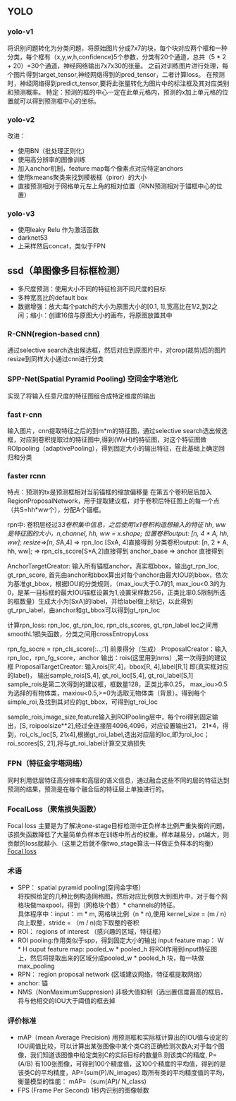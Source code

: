 ## YOLO
### yolo-v1
将识别问题转化为分类问题，将原始图片分成7x7的块，每个块对应两个框和一种分类，每个框有（x,y,w,h,confidence)5个参数，分类有20个通道，总共（5 * 2 + 20）=30个通道，神经网络输出7x7x30的张量。
之前对训练图片进行处理，每个图片得到target_tensor,神经网络得到的pred_tensor，二者计算loss。
在预测时，神经网络得到predict_tensor,要将此张量转化为图片中的标注框及其对应类别和预测概率。
特定：预测的框的中心一定在此单元格内，预测的x加上单元格的位置就可以得到预测框中心的坐标。

### yolo-v2
改进：
- 使用BN（批处理正则化）
- 使用高分辨率的图像训练
- 加入anchor机制，feature map每个像素点对应特定anchors
- 使用kmeans聚类来找到模板框（piror）的大小
- 直接预测相对于网格单元左上角的相对位置（RNN预测相对于锚框中心的位置）

### yolo-v3
- 使用leaky Relu 作为激活函数
- darknet53
- 上采样然后concat，类似于FPN

## ssd（单图像多目标框检测）
- 多尺度预测：使用大小不同的特征检测不同尺度的目标
- 多种宽高比的default box
- 数据增强：放大:每个patch的大小为原图大小的[0.1, 1],宽高比在1/2,到2之间；缩小：创建16倍与原图大小的画布，将原图放置其中

### R-CNN(region-based cnn)
通过selective search选出候选框，然后对应到原图片中，对crop(裁剪)后的图片resize到同样大小通过cnn进行分类
### SPP-Net(Spatial Pyramid Pooling) 空间金字塔池化
实现了将输入任意尺度的特征图组合成特定维度的输出
### fast r-cnn
输入图片，cnn提取特征之后的到m*m的特征图，通过selective search选出候选框，对应到卷积提取过的特征图中,得到(WxH)的特征图，对这个特征图做ROIpooling（adaptivePooling），得到固定大小的输出特征，在此基础上确定回归和分类
### faster rcnn
特点：预测的tx是预测框相对当前锚框的缩放偏移量
在第五个卷积层后加入RegionProposalNetwork，用于提取建议框，对于卷积后特征图上的每一个点（共S=hh*ww个），分配A个锚框。

rpn中:
卷积层经过3*3卷积集中信息，之后使用1x1卷积构造想输入的特征
hh, ww是特征图的大小，n,channel, hh, ww = x.shape;
位置卷积output: [n, 4 * A, hh, ww];
resize=>[n, S*A,4] => rpn_loc [SxA, 4]直接得到
分类卷积output: [n, 2 * A, hh, ww];  => rpn_cls_score[S*A,2]直接得到
anchor_base => anchor 直接得到

AnchorTargetCreator:
输入所有锚框anchor，真实框bbox，输出gt_rpn_loc, gt_rpn_score,
首先由anchor和bbox算出对每个anchor由最大IOU的bbox，依次为基准gt_bbox，根据IOU的分类规则，（max_iou大于0.7的1, max_iou<0.3的为0，是某一目标框的最大IOU锚框设置为1,设置采样数256，正类比率0.5限制所选的框数量）生成大小为[SxA]的label，并给label做上标记，以此得到gt_rpn_label，由anchor和gt_bbox可以得到gt_rpn_loc

计算rpn_loss:
rpn_loc, gt_rpn_loc, rpn_cls_scores, gt_rpn_label
loc之间用smoothL1损失函数，分类之间用crossEntropyLoss

rpn_fg_socre = rpn_cls_score[:..,:1] 前景得分（生成）
ProposalCreator：输入rpn_loc，rpn_fg_score，anchor
输出：rois(这里用到nms）,第一次得到的建议框
ProposalTargetCreator:
输入rois[R',4]，bbox[R, 4],label[R,1] 即(真实框对应的label)，
输出sample_rois[S,4], gt_roi_loc[S,4], gt_roi_label[S,1]
sample_rois是第二次得到的建议框，框数量128，正类比率0.25， max_iou>0.5为选择的有物体类，maxiou<0.5,>=0为选取无物体类（背景）。得到每个simple_roi,及找到其对应的gt_bbox，可得到gt_roi_loc

sample_rois,image_size,feature输入到ROIPooling层中，每个roi得到固定输出，[S, roipoolsize**2],经过全连接层4096,4096，对应设置输出21， 21*4，得到，roi_cls_loc[S, 21x4],根据gt_roi_label,选出对应层的loc,即为roi_loc；roi_scores[S, 21],将与gt_roi_label计算交叉熵损失

### FPN（特征金字塔网络）
同时利用低层特征高分辨率和高层的语义信息，通过融合这些不同的层的特征达到预测的结果，预测是在每个融合后的特征层上单独进行的。

### FocalLoss（聚焦损失函数）
Focal loss 主要是为了解决one-stage目标检测中正负样本比例严重失衡的问题，该损失函数降低了大量简单负样本在训练中所占的权重。样本越易分，pt越大，则贡献的loss就越小.（这里之后就不像two_stage算法一样做正负样本的均衡）
[Focal loss](https://www.cnblogs.com/king-lps/p/9497836.html)

### 术语
- SPP： spatial pyramid pooling(空间金字塔）  
将按照给定的几种比例构造网格图，然后对应比例放大到图片中，对于每个网格块做maxpool，得到（网格块个数）* channels的特征。  
具体程序中：input： m * m, 网格块比例（n * n),使用 kernel_size = (m / n)向上取整，stride = （m / n)向下取整的卷积
- ROI： regions of interest （感兴趣的区域，特征框）
- ROI pooling:作用类似于spp，得到固定大小的输出
input feature map： W * H
ouput feature map: pooled_w * pooled_h
将ROI作用到input特征图上，然后将提取出来的区域分成pooled_w * pooled_h 块，每一块做max_pooling
- RPN： region proposal network (区域建议网络，特征框提取网络）
- anchor: 锚  
- NMS（NonMaximumSuppresion) 非极大值抑制（选出置信度最高的框后，将与他相交的IOU大于阈值的框去掉

### 评价标准
- mAP（mean Average Precision)
用预测框和实际框计算出的IOU值与设定的IOU阈值比较，可以计算出某张图像中某个类C的正确检测次数A;对于每个图像，我们知道该图像中给定类别C的实际目标的数量B.则该类C的精度, P=(A/B)
有100张图像，可得到100个精度值，这100个精度的平均值，得到的是该类C的平均精度，AP=(sum(P)/N_images)
取所有类的平均精度值的平均，衡量模型的性能：
mAP=（sum(AP)/ N_class)
- FPS (Frame Per Second)
1秒内识别的图像帧数